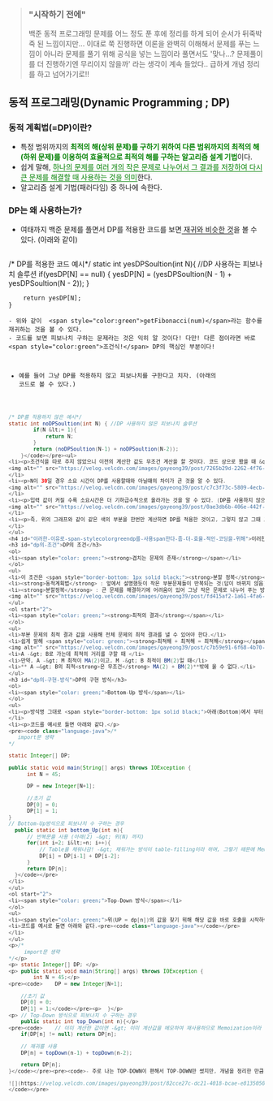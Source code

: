 <blockquote>
<h3 id="시작하기-전에">&quot;시작하기 전에&quot;</h3>
<p>백준 동적 프로그래밍 문제를 어느 정도 푼 후에 정리를 하게 되어 순서가 뒤죽박죽 된 느낌이지만...
이대로 쭉 진행하면 이론을 완벽히 이해해서 문제를 푸는 느낌이 아니라 문제를 풀기 위해 공식을 넣는 느낌이라 풀면서도 '맞나...? 문제풀이를 더 진행하기엔 무리이지 않을까' 라는 생각이 계속 들었다.. 급하게 개념 정리를 하고 넘어가기로!!</p>
</blockquote>
<h2 id="동적-프로그래밍dynamic-programming--dp">동적 프로그래밍(Dynamic Programming ; DP)</h2>
<h3 id="동적-계획법dp이란">동적 계획법(=DP)이란?</h3>
<ul>
<li>특정 범위까지의 <span style="color: green;"><strong>최적의 해(상위 문제)를 구하기 위하여 다른 범위까지의 최적의 해(하위 문제)를 이용하여 효율적으로 최적의 해를 구하는 알고리즘 설계 기법</strong></span>이다.</li>
<li>쉽게 말해, <span style="color: green; border-bottom: 1px solid green;">하나의 문제를 여러 개의 작은 문제로 나누어서 그 결과를 저장하여 다시 큰 문제를 해결할 때 사용하는 것을 의미</span>한다.</li>
<li>알고리즘 설계 기법(패러다임) 중 하나에 속한다.</li>
</ul>
<h3 id="dp는-왜-사용하는가">DP는 왜 사용하는가?</h3>
<ul>
<li>여태까지 백준 문제를 풀면서 DP를 적용한 코드를 보면<span style="border-bottom: 1px solid black;"> 재귀와 비슷한 것</span>을 볼 수 있다. (아래와 같이)<pre><code class="language-java"></code></pre>
</li>
</ul>
<p>/* DP를 적용한 코드 예시*/
static int yesDPSoultion(int N){ //DP 사용하는 피보나치 솔루션
        if(yesDP[N] == null) {
            yesDP[N] = (yesDPSoultion(N - 1) + yesDPSoultion(N - 2));
        }</p>
<pre><code>    return yesDP[N];
}</code></pre><pre><code>- 위와 같이  &lt;span style=&quot;color:green&quot;&gt;getFibonacci(num)&lt;/span&gt;라는 함수를 재귀하는 것을 볼 수 있다. 
- 코드를 보면 피보나치 구하는 문제라는 것은 익히 알 것이다! 다만! 다른 점이라면 바로 &lt;span style=&quot;color:green&quot;&gt;조건식!&lt;/span&gt; DP의 핵심인 부분이다!

- 예를 들어 그냥 DP를 적용하지 않고 피보나치를 구한다고 치자. (아래의 코드로 볼 수 있다.)
```java
/* DP를 적용하지 않은 예시*/
static int noDPSoultion(int N) { //DP 사용하지 않은 피보나치 솔루션
        if(N &lt;= 1){
            return N;
        }
        return (noDPSoultion(N-1) + noDPSoultion(N-2));
    }</code></pre><ul>
<li><p>조건식을 따로 주지 않았으니 이전의 계산한 값도 무조건 계산을 할 것이다. 코드 상으로 봤을 때 &quot;크게 차이가 있을까 싶지만 구하려는 숫자가 클 수록 기하급수적으로 효율성의 차이가 생길 것이다. 
<img alt="" src="https://velog.velcdn.com/images/gayeong39/post/7265b29d-2262-4f76-9fcd-aa4bf34b023d/image.png" /></p>
</li>
<li><p>N이 30일 경우 소요 시간이 DP를 사용할때와 아닐떄의 차이가 큰 것을 알 수 있다.
<img alt="" src="https://velog.velcdn.com/images/gayeong39/post/c7c3f73c-5809-4ecb-8d1d-de817aed2bb4/image.png" /></p>
</li>
<li><p>입력 값이 커질 수록 소요시간은 더 기하급수적으로 올라가는 것을 알 수 있다. (DP를 사용하지 않으면 계산해야하는 부분이 훨씬 많아지는 거니까...)
<img alt="" src="https://velog.velcdn.com/images/gayeong39/post/0ae3db6b-406e-442f-90a3-5589ce061ce2/image.png" /></p>
</li>
<li><p>즉, 위의 그래프와 같이 같은 색의 부분을 한번만 계산하면 DP를 적용한 것이고, 그렇지 않고 그때 그때 다시 구하면 DP를 사용하지 않는 코드라 볼 수 있다.</p>
</li>
</ul>
<h4 id="이러한-이유로-span-stylecolorgreendp를-사용span한다-좀-더-효율-적인-코딩을-위해">이러한 이유로 <span style="color: green;">DP를 사용</span>한다. (좀 더 효율 적인 코딩을 위해?)</h4>
<h3 id="dp의-조건">DP의 조건</h3>
<ol>
<li><span style="color: green;"><strong>겹치는 문제의 존재</strong></span></li>
</ol>
<ul>
<li>이 조건은 <span style="border-bottom: 1px solid black;"><strong>분할 정복</strong></span>이냐 <span style="color: green;"><strong>동적계획법</strong></span>인지 나누게 되는 중요한 조건에 속한다.</li>
<li><strong>동적계획법</strong> : 앞에서 설명했듯이 작은 부분문제들이 반복되는 것(답이 바뀌지 않음)을 이용해 풀어나가는 방법 </li>
<li><strong>분할정복</strong> : 큰 문제를 해결하기에 어려움이 있어 그냥 작은 문제로 나누어 푸는 방법이기 때문에 작은 문제에서 반복이 일어나는 부분이 없다.
<img alt="" src="https://velog.velcdn.com/images/gayeong39/post/fd415af2-1a61-4fa6-bb68-656b1bb9afdc/image.png" /></li>
</ul>
<ol start="2">
<li><span style="color: green;"><strong>최적의 결과</strong></span></li>
</ol>
<ul>
<li>부분 문제의 최적 결과 값을 사용해 전체 문제의 최적 결과를 낼 수 있어야 한다.</li>
<li>쉽게 말해 <span style="color: green;"><strong>최적해 + 최적해 = 최적해</strong></span>이어야 한다는 의미!
<img alt="" src="https://velog.velcdn.com/images/gayeong39/post/c7b59e91-6f68-4b70-a4a5-58b2dd7851e1/image.png" /></li>
<li>A -&gt; B로 가는데 최적의 거리를 구할 때 </li>
<li>만약, A -&gt; M 최적이 MA(2)이고, M -&gt; B 최적이 BM(2)일 때</li>
<li>** A –&gt; B의 최적<strong>은 무조건</strong> MA(2) + BM(2)**밖에 올 수 없다.</li>
</ul>
<h3 id="dp의-구현-방식">DP의 구현 방식</h3>
<ol>
<li><span style="color: green;">Bottom-Up 방식</span></li>
</ol>
<ul>
<li><p>방식명 그대로 <span style="border-bottom: 1px solid black;">아래(Bottom)에서 부터 계산을 수행 하고 누적으로 위의 전체 문제(UP)를 해결하는 방식</span>을 의미한다. </p>
</li>
<li><p>코드를 예시로 들면 아래와 같다.</p>
<pre><code class="language-java">/*
   import문 생략
*/

static Integer[] DP; 

public static void main(String[] args) throws IOException {
      int N = 45;

      DP = new Integer[N+1];

      //초기 값
      DP[0] = 0;
      DP[1] = 1;
}
// Bottom-Up방식으로 피보나치 수 구하는 경우
  public static int bottom_Up(int n){
      // 반복문을 사용 (아래(2) -&gt; 위(N) 까지)
      for(int i=2; i&lt;=n; i++){
          // Table을 채워나감! -&gt; 채워가는 방식이 table-filling이라 하며, 그렇기 때문에 Memoization이 아닌 Tabulation이라고 부른다.
          DP[i] = DP[i-1] + DP[i-2];
      }
      return DP[n];
  }</code></pre>
</li>
</ul>
<ol start="2">
<li><span style="color: green;">Top-Down 방식</span></li>
</ol>
<ul>
<li><span style="color: green;">위(UP = dp[n])의 값을 찾기 위해 해당 값을 바로 호출을 시작하여 아래(DOWN = dp[0])의 상태까지 내려간 다음 해당 결과 값을 재귀를 통해 전이시켜 재활용하는 방식</span>을 의미한다.</li>
<li>코드를 예시로 들면 아래와 같다.<pre><code class="language-java"></code></pre>
</li>
</ul>
<p>/*
     import문 생략
*/</p>
<p> static Integer[] DP; </p>
<p> public static void main(String[] args) throws IOException {
        int N = 45;</p>
<pre><code>    DP = new Integer[N+1];

    //초기 값
    DP[0] = 0;
    DP[1] = 1;</code></pre><p>  }</p>
<p> // Top-Down 방식으로 피보나치 수 구하는 경우
    public static int top_Down(int n){</p>
<pre><code>    // 이미 계산한 값이면 -&gt; 이미 계산값을 메모하여 재사용하므로 Memoization이라 부른다.
    if(DP[n] != null) return DP[n];

    // 재귀를 사용
    DP[n] = topDown(n-1) + topDown(n-2);

    return DP[n];
}</code></pre><pre><code>- 주로 나는 TOP-DOWN이 편해서 TOP-DOWN만 썼지만, 개념을 정리한 만큼 적절하게 사용할 수 있도록...😭🙆🏻‍♀️

![](https://velog.velcdn.com/images/gayeong39/post/82cce27c-dc21-4018-bcae-e81350500cdd/image.png)
</code></pre>